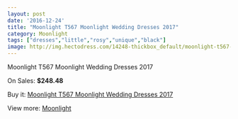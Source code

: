 ```yaml
---
layout: post
date: '2016-12-24'
title: "Moonlight T567 Moonlight Wedding Dresses 2017"
category: Moonlight
tags: ["dresses","little","rosy","unique","black"]
image: http://img.hectodress.com/14248-thickbox_default/moonlight-t567-moonlight-wedding-dresses-2013.jpg
---
```

Moonlight T567 Moonlight Wedding Dresses 2017

On Sales: **$248.48**
<a href="https://www.hectodress.com/moonlight/6893-moonlight-t567-moonlight-wedding-dresses-2013.html"><amp-img layout="responsive" width="600" height="600" src="//img.hectodress.com/14248-thickbox_default/moonlight-t567-moonlight-wedding-dresses-2013.jpg" alt="Moonlight T567 Moonlight Wedding Dresses 2017 0" /></a>
<a href="https://www.hectodress.com/moonlight/6893-moonlight-t567-moonlight-wedding-dresses-2013.html"><amp-img layout="responsive" width="600" height="600" src="//img.hectodress.com/14249-thickbox_default/moonlight-t567-moonlight-wedding-dresses-2013.jpg" alt="Moonlight T567 Moonlight Wedding Dresses 2017 1" /></a>

Buy it: [Moonlight T567 Moonlight Wedding Dresses 2017](https://www.hectodress.com/moonlight/6893-moonlight-t567-moonlight-wedding-dresses-2013.html "Moonlight T567 Moonlight Wedding Dresses 2017")

View more: [Moonlight](https://www.hectodress.com/119-moonlight "Moonlight")
